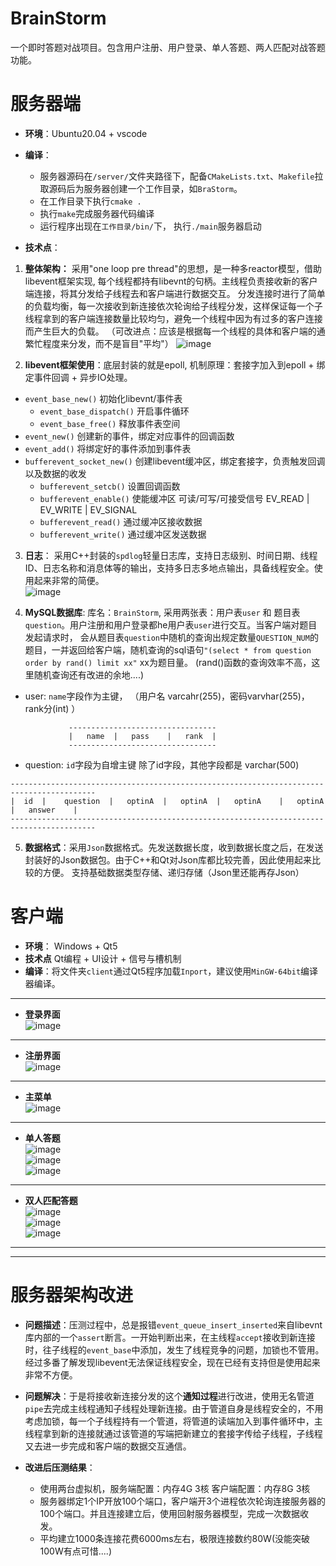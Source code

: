 # BrainStorm
一个即时答题对战项目。包含用户注册、用户登录、单人答题、两人匹配对战答题功能。

# 服务器端
- **环境**：Ubuntu20.04 + vscode
- **编译**： 
  - 服务器源码在`/server/`文件夹路径下，配备`CMakeLists.txt`、`Makefile`拉取源码后为服务器创建一个工作目录，如`BraStorm`。  
  - 在工作目录下执行`cmake .`
  - 执行`make`完成服务器代码编译
  - 运行程序出现在`工作目录/bin/`下， 执行`./main`服务器启动  
 
- **技术点**：
1. **整体架构：** 采用"one loop pre thread"的思想，是一种多reactor模型，借助libevent框架实现, 每个线程都持有libevnt的句柄。主线程负责接收新的客户端连接，将其分发给子线程去和客户端进行数据交互。
  分发连接时进行了简单的负载均衡，每一次接收到新连接依次轮询给子线程分发，这样保证每一个子线程拿到的客户端连接数量比较均匀，避免一个线程中因为有过多的客户连接而产生巨大的负载。
  （可改进点：应该是根据每一个线程的具体和客户端的通繁忙程度来分发，而不是盲目"平均"）
![image](https://user-images.githubusercontent.com/53595455/157326345-24f05eb9-1289-4932-8da1-c42e67294c91.png)


2. **libevent框架使用**：底层封装的就是epoll, 机制原理：套接字加入到epoll + 绑定事件回调 + 异步IO处理。
- `event_base_new()` 初始化libevnt/事件表
  - `event_base_dispatch()` 开启事件循环
  - `event_base_free()` 释放事件表空间
- `event_new()` 创建新的事件，绑定对应事件的回调函数
- `event_add()` 将绑定好的事件添加到事件表
- `bufferevent_socket_new()` 创建libevent缓冲区，绑定套接字，负责触发回调以及数据的收发
  - `bufferevent_setcb()` 设置回调函数
  - `bufferevent_enable()` 使能缓冲区 可读/可写/可接受信号 EV_READ | EV_WRITE | EV_SIGNAL  
  - `bufferevent_read()` 通过缓冲区接收数据
  - `bufferevent_write()` 通过缓冲区发送数据

3. **日志**： 采用C++封装的`spdlog`轻量日志库，支持日志级别、时间日期、线程ID、日志名称和消息体等的输出，支持多日志多地点输出，具备线程安全。使用起来非常的简便。  
![image](https://user-images.githubusercontent.com/53595455/157327801-4d2ad81a-7f37-485c-9192-1c2af9ab164c.png)


4. **MySQL数据库**: 库名：`BrainStorm`, 采用两张表：用户表`user` 和 题目表`question`。用户注册和用户登录都he用户表`user`进行交互。当客户端对题目发起请求时，
  会从题目表`question`中随机的查询出规定数量`QUESTION_NUM`的题目，一并返回给客户端，随机查询的sql语句`"(select * from question order by rand() limit xx"` xx为题目量。
  (rand()函数的查询效率不高，这里随机查询还有改进的余地....)  
- user:  `name`字段作为主键， （用户名  varcahr(255)，密码varvhar(255)，rank分(int) ）
```
             ---------------------------------
             |   name  |   pass    |   rank  |
             ---------------------------------
```
- question: `id`字段为自增主键  除了id字段，其他字段都是 varchar(500)
```
-----------------------------------------------------------------------------------------
|  id  |    question  |   optinA  |   optinA  |   optinA    |   optinA    |   answer    |
-----------------------------------------------------------------------------------------
```

5. **数据格式**：采用`Json`数据格式。先发送数据长度，收到数据长度之后，在发送封装好的Json数据包。由于C++和Qt对Json库都比较完善，因此使用起来比较的方便。
  支持基础数据类型存储、递归存储（Json里还能再存Json）
  
  # 客户端
  - **环境**： Windows + Qt5
  - **技术点** Qt编程 + UI设计 + 信号与槽机制
  - **编译**：将文件夹`client`通过Qt5程序加载`Inport`，建议使用`MinGW-64bit`编译器编译。
----
  - **登录界面**    
  ![image](https://user-images.githubusercontent.com/53595455/157330017-c0ae2d85-58f6-4205-aaf1-679284b87c25.png)    
  ---
  - **注册界面**   
  ![image](https://user-images.githubusercontent.com/53595455/157330108-1486ea68-fe3a-4368-b30b-db3d4b0678b0.png)  
---

  - **主菜单**   
    ![image](https://user-images.githubusercontent.com/53595455/157330868-89139e3b-6727-414c-a6f3-d07482aee8de.png)  
---

  - **单人答题**   
 ![image](https://user-images.githubusercontent.com/53595455/157330974-d9333ec5-e515-4de9-beed-bcb7f28b0872.png)    
 ![image](https://user-images.githubusercontent.com/53595455/157331011-ba019659-fe20-4417-8685-0f976605403b.png)     
![image](https://user-images.githubusercontent.com/53595455/157331050-0c3d58b7-c804-4496-a34b-6b4f888b45fc.png)

---
- **双人匹配答题**   
 ![image](https://user-images.githubusercontent.com/53595455/157331165-5ee07b3d-9bc1-448e-8177-451858a7bf86.png)  
![image](https://user-images.githubusercontent.com/53595455/157331183-495fe5fe-cf4e-41d0-beb5-9068ef0eb717.png)  
![image](https://user-images.githubusercontent.com/53595455/157331227-11b1f7fc-bbf4-419c-b793-a44a9da5849a.png)  

---
---
# 服务器架构改进
- **问题描述**：压测过程中，总是报错`event_queue_insert_inserted`来自libevnt库内部的一个`assert`断言。一开始判断出来，在主线程`accept`接收到新连接时，往子线程的`event_base`中添加，发生了线程竞争的问题，加锁也不管用。经过多番了解发现libevent无法保证线程安全，现在已经有支持但是使用起来非常不方便。  

- **问题解决**：于是将接收新连接分发的这个**通知过程**进行改进，使用无名管道`pipe`去完成主线程通知子线程处理新连接。由于管道自身是线程安全的，不用考虑加锁，每一个子线程持有一个管道，将管道的读端加入到事件循环中，主线程拿到新的连接就通过该管道的写端把新建立的套接字传给子线程，子线程又去进一步完成和客户端的数据交互通信。

- **改进后压测结果**：
  - 使用两台虚拟机，服务端配置：内存4G 3核  客户端配置：内存8G 3核
  - 服务器绑定1个IP开放100个端口，客户端开3个进程依次轮询连接服务器的100个端口。并且连接建立后，使用回射服务器模型，完成一次数据收发。
  - 平均建立1000条连接花费6000ms左右，极限连接数约80W(没能突破100W有点可惜....)


